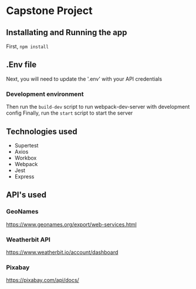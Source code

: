 # Capstone Project



## Installating and Running the app
First, `npm install` 

## .Env file
Next, you will need to update the '.env' with your API credentials

### Development environment
Then run the `build-dev` script to run webpack-dev-server with development config
Finally, run the `start` script to start the server

## Technologies used
* Supertest
* Axios
* Workbox
* Webpack
* Jest
* Express

## API's used

### GeoNames
<https://www.geonames.org/export/web-services.html>


### Weatherbit API
<https://www.weatherbit.io/account/dashboard>


### Pixabay
 <https://pixabay.com/api/docs/>

